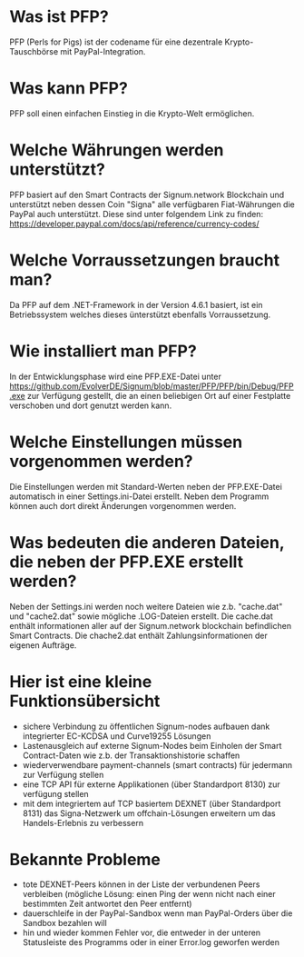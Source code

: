 # Was ist PFP?
PFP (Perls for Pigs) ist der codename für eine dezentrale Krypto-Tauschbörse mit PayPal-Integration.
# Was kann PFP?
PFP soll einen einfachen Einstieg in die Krypto-Welt ermöglichen.
# Welche Währungen werden unterstützt?
PFP basiert auf den Smart Contracts der Signum.network Blockchain und unterstützt neben dessen Coin "Signa" alle verfügbaren Fiat-Währungen die PayPal auch unterstützt. Diese sind unter folgendem Link zu finden: https://developer.paypal.com/docs/api/reference/currency-codes/
# Welche Vorraussetzungen braucht man?
Da PFP auf dem .NET-Framework in der Version 4.6.1 basiert, ist ein Betriebssystem welches dieses ünterstützt ebenfalls Vorraussetzung.
# Wie installiert man PFP?
In der Entwicklungsphase wird eine PFP.EXE-Datei unter https://github.com/EvolverDE/Signum/blob/master/PFP/PFP/bin/Debug/PFP.exe zur Verfügung gestellt, die an einen beliebigen Ort auf einer Festplatte verschoben und dort genutzt werden kann.
# Welche Einstellungen müssen vorgenommen werden?
Die Einstellungen werden mit Standard-Werten neben der PFP.EXE-Datei automatisch in einer Settings.ini-Datei erstellt. Neben dem Programm können auch dort direkt Änderungen vorgenommen werden.
# Was bedeuten die anderen Dateien, die neben der PFP.EXE erstellt werden?
Neben der Settings.ini werden noch weitere Dateien wie z.b. "cache.dat" und "cache2.dat" sowie mögliche .LOG-Dateien erstellt. Die cache.dat enthält informationen aller auf der Signum.network blockchain befindlichen Smart Contracts. Die chache2.dat enthält Zahlungsinformationen der eigenen Aufträge.

# Hier ist eine kleine Funktionsübersicht
- sichere Verbindung zu öffentlichen Signum-nodes aufbauen dank integrierter EC-KCDSA und Curve19255 Lösungen
- Lastenausgleich auf externe Signum-Nodes beim Einholen der Smart Contract-Daten wie z.b. der Transaktionshistorie schaffen
- wiederverwendbare payment-channels (smart contracts) für jedermann zur Verfügung stellen
- eine TCP API für externe Applikationen (über Standardport 8130) zur verfügung stellen
- mit dem integriertem auf TCP basiertem DEXNET (über Standardport 8131) das Signa-Netzwerk um offchain-Lösungen erweitern um das Handels-Erlebnis zu verbessern

# Bekannte Probleme
- tote DEXNET-Peers können in der Liste der verbundenen Peers verbleiben (mögliche Lösung: einen Ping der wenn nicht nach einer bestimmten Zeit antwortet den Peer entfernt)
- dauerschleife in der PayPal-Sandbox wenn man PayPal-Orders über die Sandbox bezahlen will
- hin und wieder kommen Fehler vor, die entweder in der unteren Statusleiste des Programms oder in einer Error.log geworfen werden
